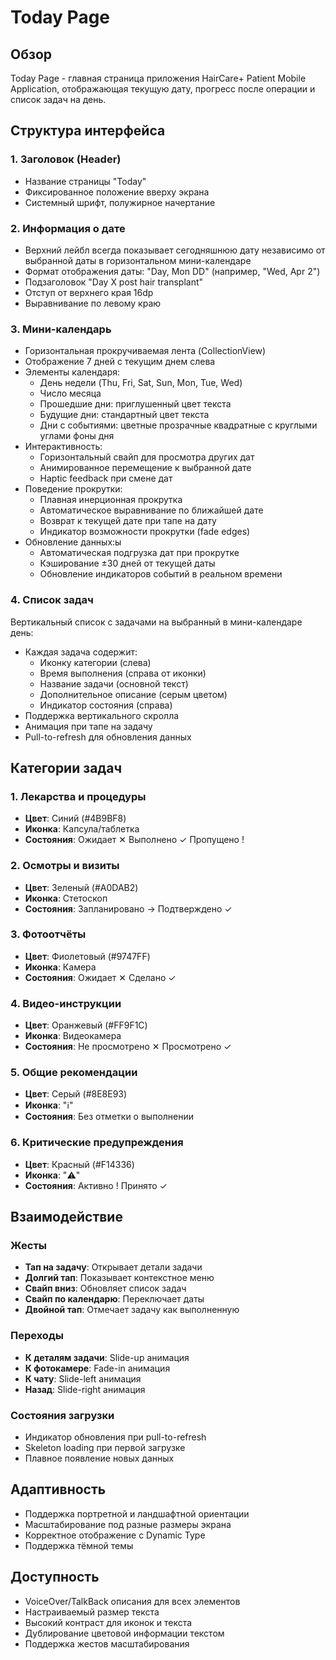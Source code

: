 # Today Page

## Обзор
Today Page - главная страница приложения HairCare+ Patient Mobile Application, отображающая текущую дату, прогресс после операции и список задач на день.

## Структура интерфейса

### 1. Заголовок (Header)
- Название страницы "Today"
- Фиксированное положение вверху экрана
- Системный шрифт, полужирное начертание

### 2. Информация о дате
- Верхний лейбл всегда показывает сегодняшнюю дату независимо от выбранной даты в горизонтальном мини-календаре
- Формат отображения даты: "Day, Mon DD" (например, "Wed, Apr 2")
- Подзаголовок "Day X post hair transplant"
- Отступ от верхнего края 16dp
- Выравнивание по левому краю

### 3. Мини-календарь
- Горизонтальная прокручиваемая лента (CollectionView)
- Отображение 7 дней с текущим днем слева
- Элементы календаря:
  * День недели (Thu, Fri, Sat, Sun, Mon, Tue, Wed)
  * Число месяца
  * Прошедшие дни: приглушенный цвет текста
  * Будущие дни: стандартный цвет текста
  * Дни с событиями: цветные прозрачные квадратные с круглыми углами фоны дня
- Интерактивность:
  * Горизонтальный свайп для просмотра других дат
  * Анимированное перемещение к выбранной дате
  * Haptic feedback при смене дат
- Поведение прокрутки:
  * Плавная инерционная прокрутка
  * Автоматическое выравнивание по ближайшей дате
  * Возврат к текущей дате при тапе на дату
  * Индикатор возможности прокрутки (fade edges)
- Обновление данных:ы
  * Автоматическая подгрузка дат при прокрутке
  * Кэширование ±30 дней от текущей даты
  * Обновление индикаторов событий в реальном времени

### 4. Список задач
Вертикальный список с задачами на выбранный в мини-календаре день:
- Каждая задача содержит:
  * Иконку категории (слева)
  * Время выполнения (справа от иконки)
  * Название задачи (основной текст)
  * Дополнительное описание (серым цветом)
  * Индикатор состояния (справа)
- Поддержка вертикального скролла
- Анимация при тапе на задачу
- Pull-to-refresh для обновления данных

## Категории задач

### 1. Лекарства и процедуры
- **Цвет**: Синий (#4B9BF8)
- **Иконка**: Капсула/таблетка
- **Состояния**: Ожидает ✕ Выполнено ✓ Пропущено !

### 2. Осмотры и визиты
- **Цвет**: Зеленый (#A0DAB2)
- **Иконка**: Стетоскоп
- **Состояния**: Запланировано → Подтверждено ✓

### 3. Фотоотчёты
- **Цвет**: Фиолетовый (#9747FF)
- **Иконка**: Камера
- **Состояния**: Ожидает ✕ Сделано ✓

### 4. Видео-инструкции
- **Цвет**: Оранжевый (#FF9F1C)
- **Иконка**: Видеокамера
- **Состояния**: Не просмотрено ✕ Просмотрено ✓

### 5. Общие рекомендации
- **Цвет**: Серый (#8E8E93)
- **Иконка**: "ℹ️"
- **Состояния**: Без отметки о выполнении

### 6. Критические предупреждения
- **Цвет**: Красный (#F14336)
- **Иконка**: "⚠️"
- **Состояния**: Активно ! Принято ✓

## Взаимодействие

### Жесты
- **Тап на задачу**: Открывает детали задачи
- **Долгий тап**: Показывает контекстное меню
- **Свайп вниз**: Обновляет список задач
- **Свайп по календарю**: Переключает даты
- **Двойной тап**: Отмечает задачу как выполненную

### Переходы
- **К деталям задачи**: Slide-up анимация
- **К фотокамере**: Fade-in анимация
- **К чату**: Slide-left анимация
- **Назад**: Slide-right анимация

### Состояния загрузки
- Индикатор обновления при pull-to-refresh
- Skeleton loading при первой загрузке
- Плавное появление новых данных

## Адаптивность
- Поддержка портретной и ландшафтной ориентации
- Масштабирование под разные размеры экрана
- Корректное отображение с Dynamic Type
- Поддержка тёмной темы

## Доступность
- VoiceOver/TalkBack описания для всех элементов
- Настраиваемый размер текста
- Высокий контраст для иконок и текста
- Дублирование цветовой информации текстом
- Поддержка жестов масштабирования 